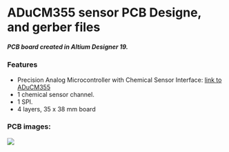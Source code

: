# ADuCM355 sensor PCB Designe, and gerber files
##### PCB board created in Altium Designer 19.
### Features
- Precision Analog Microcontroller with Chemical Sensor Interface:
 [link to ADuCM355](https://www.analog.com/en/products/aducm355.html#product-overview)
- 1 chemical sensor channel.
- 1 SPI.
- 4 layers, 35 x 38 mm board

### PCB images:
![](https://github.com/ptiszai/ADuCM355_sensor/blob/main/ADuCM355_sensor.png)

